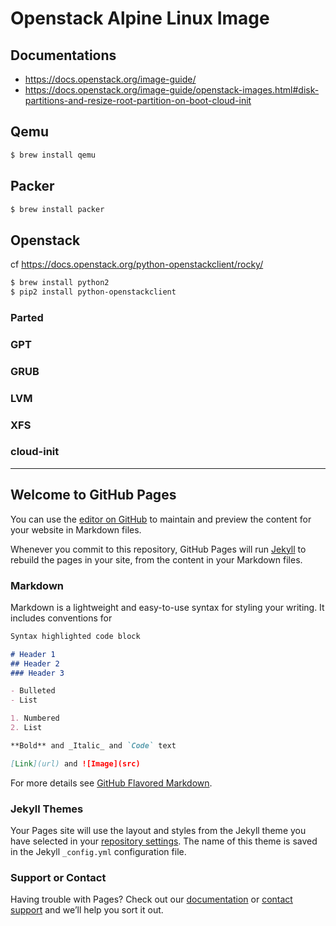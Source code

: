 # Openstack Alpine Linux Image

## Documentations
- https://docs.openstack.org/image-guide/
- https://docs.openstack.org/image-guide/openstack-images.html#disk-partitions-and-resize-root-partition-on-boot-cloud-init

## Qemu
```bash
$ brew install qemu
```

## Packer
```bash
$ brew install packer
```

## Openstack
cf https://docs.openstack.org/python-openstackclient/rocky/
```bash
$ brew install python2
$ pip2 install python-openstackclient
```

### Parted

### GPT

### GRUB

### LVM

### XFS

### cloud-init

----

## Welcome to GitHub Pages

You can use the [editor on GitHub](https://github.com/jupytercloud-project/openstack-alpine-image/edit/master/README.md) to maintain and preview the content for your website in Markdown files.

Whenever you commit to this repository, GitHub Pages will run [Jekyll](https://jekyllrb.com/) to rebuild the pages in your site, from the content in your Markdown files.

### Markdown

Markdown is a lightweight and easy-to-use syntax for styling your writing. It includes conventions for

```markdown
Syntax highlighted code block

# Header 1
## Header 2
### Header 3

- Bulleted
- List

1. Numbered
2. List

**Bold** and _Italic_ and `Code` text

[Link](url) and ![Image](src)
```

For more details see [GitHub Flavored Markdown](https://guides.github.com/features/mastering-markdown/).

### Jekyll Themes

Your Pages site will use the layout and styles from the Jekyll theme you have selected in your [repository settings](https://github.com/jupytercloud-project/openstack-alpine-image/settings). The name of this theme is saved in the Jekyll `_config.yml` configuration file.

### Support or Contact

Having trouble with Pages? Check out our [documentation](https://help.github.com/categories/github-pages-basics/) or [contact support](https://github.com/contact) and we’ll help you sort it out.
